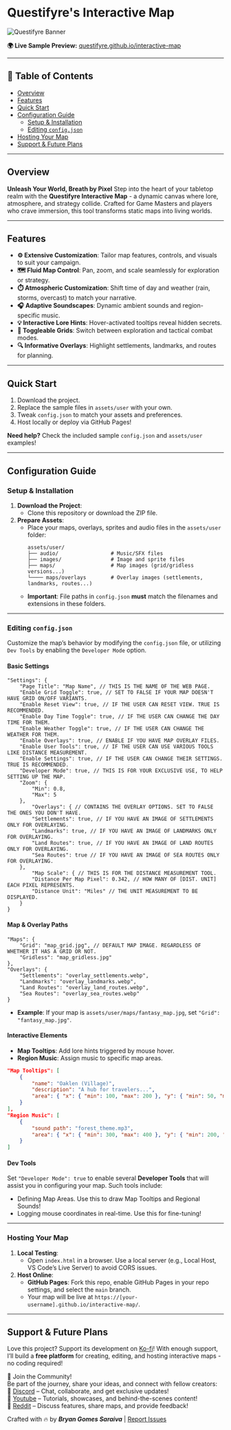 # Questifyre's Interactive Map  

![Questifyre Banner](https://github.com/user-attachments/assets/9e29193d-2279-4a78-af05-2abcfabfb1e0)

**🌍 Live Sample Preview:** [questifyre.github.io/interactive-map](https://questifyre.github.io/interactive-map/)

---

## 🚩 Table of Contents
- [Overview](#overview)  
- [Features](#features)  
- [Quick Start](#quick-start)  
- [Configuration Guide](#configuration-guide)  
  - [Setup & Installation](#setup--installation)  
  - [Editing `config.json`](#editing-configjson)  
- [Hosting Your Map](#hosting-your-map)  
- [Support & Future Plans](#support--future-plans)  

---

## Overview
**Unleash Your World, Breath by Pixel**
Step into the heart of your tabletop realm with the **Questifyre Interactive Map** - a dynamic canvas where lore, atmosphere, and strategy collide. Crafted for Game Masters and players who crave immersion, this tool transforms static maps into living worlds.

---

## Features
- **⚙️ Extensive Customization**: Tailor map features, controls, and visuals to suit your campaign.  
- **🗺️ Fluid Map Control**: Pan, zoom, and scale seamlessly for exploration or strategy.  
- **⏱️ Atmospheric Customization**: Shift time of day and weather (rain, storms, overcast) to match your narrative.  
- **🎧 Adaptive Soundscapes**: Dynamic ambient sounds and region-specific music.  
- **💡 Interactive Lore Hints**: Hover-activated tooltips reveal hidden secrets.  
- **📐 Toggleable Grids**: Switch between exploration and tactical combat modes.  
- **🔍 Informative Overlays**: Highlight settlements, landmarks, and routes for planning.  

---

## Quick Start
1. Download the project.  
2. Replace the sample files in `assets/user` with your own.  
3. Tweak `config.json` to match your assets and preferences.  
4. Host locally or deploy via GitHub Pages!  

**Need help?** Check the included sample `config.json` and `assets/user` examples!  

--- 

## Configuration Guide  

### Setup & Installation  
1. **Download the Project**:  
   - Clone this repository or download the ZIP file.  
2. **Prepare Assets**:  
   - Place your maps, overlays, sprites and audio files in the `assets/user` folder:  
     ```
     assets/user/  
     ├── audio/                 # Music/SFX files  
     ├── images/                # Image and sprite files
     ├── maps/                  # Map images (grid/gridless versions...)  
     └──── maps/overlays        # Overlay images (settlements, landmarks, routes...)  
     ```  
   - **Important**: File paths in `config.json` **must** match the filenames and extensions in these folders.  

---

### Editing `config.json`  
Customize the map’s behavior by modifying the `config.json` file, or utilizing `Dev Tools` by enabling the `Developer Mode` option.  

#### Basic Settings  
```jsonc
"Settings": {  
    "Page Title": "Map Name", // THIS IS THE NAME OF THE WEB PAGE.
    "Enable Grid Toggle": true, // SET TO FALSE IF YOUR MAP DOESN'T HAVE GRID ON/OFF VARIANTS.
    "Enable Reset View": true, // IF THE USER CAN RESET VIEW. TRUE IS RECOMMENDED.
    "Enable Day Time Toggle": true, // IF THE USER CAN CHANGE THE DAY TIME FOR THEM.
    "Enable Weather Toggle": true, // IF THE USER CAN CHANGE THE WEATHER FOR THEM.
    "Enable Overlays": true, // ENABLE IF YOU HAVE MAP OVERLAY FILES.
    "Enable User Tools": true, // IF THE USER CAN USE VARIOUS TOOLS LIKE DISTANCE MEASUREMENT.
    "Enable Settings": true, // IF THE USER CAN CHANGE THEIR SETTINGS. TRUE IS RECOMMENDED.
    "Developer Mode": true, // THIS IS FOR YOUR EXCLUSIVE USE, TO HELP SETTING UP THE MAP.
    "Zoom": {
        "Min": 0.8,
        "Max": 5
    },
        "Overlays": { // CONTAINS THE OVERLAY OPTIONS. SET TO FALSE THE ONES YOU DON'T HAVE.
        "Settlements": true, // IF YOU HAVE AN IMAGE OF SETTLEMENTS ONLY FOR OVERLAYING.
        "Landmarks": true, // IF YOU HAVE AN IMAGE OF LANDMARKS ONLY FOR OVERLAYING.
        "Land Routes": true, // IF YOU HAVE AN IMAGE OF LAND ROUTES ONLY FOR OVERLAYING.
        "Sea Routes": true // IF YOU HAVE AN IMAGE OF SEA ROUTES ONLY FOR OVERLAYING.
    },
        "Map Scale": { // THIS IS FOR THE DISTANCE MEASUREMENT TOOL.
        "Distance Per Map Pixel": 0.342, // HOW MANY OF [DIST. UNIT] EACH PIXEL REPRESENTS.
        "Distance Unit": "Miles" // THE UNIT MEASUREMENT TO BE DISPLAYED.
    }
}  
```  

#### Map & Overlay Paths  
```jsonc
"Maps": {  
    "Grid": "map_grid.jpg", // DEFAULT MAP IMAGE. REGARDLESS OF WHETHER IT HAS A GRID OR NOT.
    "Gridless": "map_gridless.jpg"
},  
"Overlays": {  
    "Settlements": "overlay_settlements.webp",
    "Landmarks": "overlay_landmarks.webp",
    "Land Routes": "overlay_land_routes.webp",
    "Sea Routes": "overlay_sea_routes.webp"
}  
```  
- **Example**: If your map is `assets/user/maps/fantasy_map.jpg`, set `"Grid": "fantasy_map.jpg"`.  

#### Interactive Elements  
- **Map Tooltips**: Add lore hints triggered by mouse hover.  
- **Region Music**: Assign music to specific map areas.  
```json  
"Map Tooltips": [  
    {  
        "name": "Oaklen (Village)",  
        "description": "A hub for travelers...",  
        "area": { "x": { "min": 100, "max": 200 }, "y": { "min": 50, "max": 150 } }  
    }  
],  
"Region Music": [  
    {  
        "sound path": "forest_theme.mp3",  
        "area": { "x": { "min": 300, "max": 400 }, "y": { "min": 200, "max": 300 } }  
    }  
]  
```  

#### Dev Tools
Set `"Developer Mode": true` to enable several **Developer Tools** that will assist you in configuring your map. Such tools include:
- Defining Map Areas. Use this to draw Map Tooltips and Regional Sounds!
- Logging mouse coordinates in real-time. Use this for fine-tuning!

---

### Hosting Your Map  
1. **Local Testing**:  
   - Open `index.html` in a browser. Use a local server (e.g., Local Host, VS Code’s Live Server) to avoid CORS issues.  
2. **Host Online**:  
   - **GitHub Pages**: Fork this repo, enable GitHub Pages in your repo settings, and select the `main` branch.  
   - Your map will be live at `https://[your-username].github.io/interactive-map/`.  

---

## Support & Future Plans  
Love this project? Support its development on [Ko-fi](https://ko-fi.com/questifyre)! With enough support, I’ll build a **free platform** for creating, editing, and hosting interactive maps - no coding required!

🌟 Join the Community!  
Be part of the journey, share your ideas, and connect with fellow creators:  
🔹 [Discord](https://discord.com/invite/wZFk4cEvBg) – Chat, collaborate, and get exclusive updates!  
🔹 [Youtube](https://www.youtube.com/channel/UCLGt30t07eHUpaiiXGdjPRQ) – Tutorials, showcases, and behind-the-scenes content!  
🔹 [Reddit](https://www.reddit.com/user/Questifyre/) – Discuss features, share maps, and provide feedback!  

Crafted with 🔥 by ***Bryan Gomes Saraiva*** | [Report Issues](https://github.com/Questifyre/interactive-map/issues)
